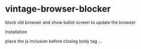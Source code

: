 vintage-browser-blocker
=======================

block old browser and show ballot screen to update the browser

Installation

place the js inclusion before closing body tag
...
<script type="text/javascript" src="${pageContext.request.contextPath}/js/block_evil_browser.js"></script>
</body>
